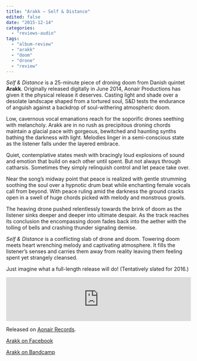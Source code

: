 ```yaml
---
title: "Arakk – Self & Distance"
edited: false
date: "2015-12-14"
categories:
  - "reviews-audio"
tags:
  - "album-review"
  - "arakk"
  - "doom"
  - "drone"
  - "review"
---
```


_Self & Distance_ is a 25-minute piece of droning doom from Danish quintet **Arakk**. Originally released digitally in June 2014, Aonair Productions has given it the physical release it deserves. Casting light and shade over a desolate landscape shaped from a tortured soul, S&D tests the endurance of anguish against a backdrop of soul-withering atmospheric doom.

Low, cavernous vocal emanations reach for the soporific drones seething with melancholy. Arakk are in no rush as precipitous droning chords maintain a glacial pace with gorgeous, bewitched and haunting synths bathing the darkness with light. Melodies linger in a semi-conscious state as the listener falls under the layered embrace.

Quiet, contemplative states mesh with bracingly loud explosions of sound and emotion that build on each other until spent. But not always through catharsis. Sometimes they simply relinquish control and let peace take over.

Near the song’s midway point that peace is realized with gentle strumming soothing the soul over a hypnotic drum beat while enchanting female vocals call from beyond. With peace ruling amid the darkness the ground cracks open in a swell of huge chords picked with melody and monstrous growls.

The heaving drone pushed relentlessly towards the brink of doom as the listener sinks deeper and deeper into ultimate despair. As the track reaches its conclusion the encompassing doom fades back into the aether with the tolling of bells and crashing thunder signaling demise.

_Self & Distance_ is a conflicting slab of drone and doom. Towering doom meets heart wrenching melody and captivating atmosphere. It fills the listener’s senses and carries them away from reality leaving them feeling spent yet strangely cleansed.

Just imagine what a full-length release will do! (Tentatively slated for 2016.)

<iframe style="border: 0; width: 100%; height: 120px;" src="https://bandcamp.com/EmbeddedPlayer/track=3988861117/size=large/bgcol=ffffff/linkcol=0687f5/tracklist=false/artwork=small/transparent=true/" width="300" height="150" seamless=""><a href="http://arakk.bandcamp.com/track/self-distance">Self &amp; Distance by ARAKK</a></iframe>

Released on [Aonair Records](http://aonairproductions.bigcartel.com/).

[Arakk on Facebook](https://www.facebook.com/arakkdoom/)

[Arakk on Bandcamp](http://arakk.bandcamp.com/)
